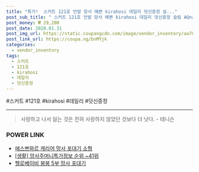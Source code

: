 ```yaml
--- 
title: "특가!  스커트 121호 언발 망사 예쁜 kirahosi 데일리 덧신증정 슬..." 
post_sub_title: " 스커트 121호 언발 망사 예쁜 kirahosi 데일리 덧신증정 슬림 AQnaez7v 여성" 
post_money: ₩ 29,200 
post_date: 2020.01.31 
post_img_url: https://static.coupangcdn.com/image/vendor_inventory/aa70/4a723092584fa9d99da5b51443e48aaea875fdc41ebc4b303fee87f1e294.jpg 
post_link_url: https://coupa.ng/bnMYjk 
categories: 
  - vendor_inventory 
tags: 
  - 스커트 
  - 121호 
  - kirahosi 
  - 데일리 
  - 덧신증정 
--- 
```

  #스커트 #121호 #kirahosi #데일리 #덧신증정 
<hr> 

> 사랑하고 나서 잃는 것은 전혀 사랑하지 않았던 것보다 더 낫다. - 테니슨 


### POWER LINK

* <a href="https://blog.naver.com/sakai111/221780335565" target="_blank">에스쁘와르 캐리어 망사 포대기 소형</a>
* <a href="https://blog.naver.com/fasyy4321/221770837422" target="_blank"> [생활] 망사주머니특가정보 순위 ~41위</a>
* <a href="https://blog.naver.com/fasyy4321/221780345776" target="_blank">헬로베이비 붕붕 5부 망사 포대기</a>
